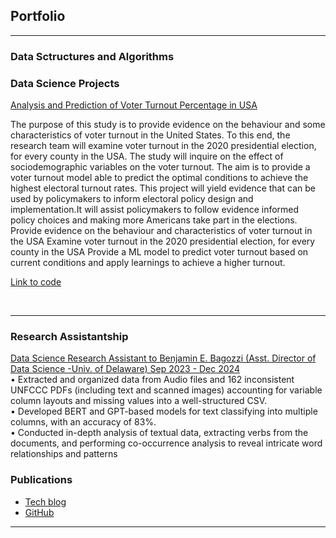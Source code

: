 ## Portfolio

---
### Data Sctructures and Algorithms

### Data Science Projects 

[Analysis and Prediction of Voter Turnout Percentage in USA](https://github.com/rakesh-emuru/Data-Science/tree/main/Projects/Analysis%20and%20Prediction%20of%20Voter%20Turnout%20Percentage%20in%20USA)
<br/>

The purpose of this study is to provide evidence on the behaviour and some characteristics of voter turnout in the United States. To this end, the research team will examine voter turnout in the 2020 presidential election, for every county in the USA. The study will inquire on the effect of sociodemographic variables on the voter turnout. The aim is to provide a voter turnout model able to predict the optimal conditions to achieve the highest electoral turnout rates. This project will yield evidence that can be used by policymakers to inform electoral policy design and implementation.It will assist policymakers to follow evidence informed policy choices and making more Americans take part in the elections.
<br/>
Provide evidence on the behaviour and characteristics of voter turnout in the USA
Examine voter turnout in the 2020 presidential election, for every county in the USA
Provide a ML model to predict voter turnout based on current conditions and apply learnings to achieve a higher turnout.

[Link to code](https://github.com/rakesh-emuru/Data-Science/blob/main/Projects/Analysis%20and%20Prediction%20of%20Voter%20Turnout%20Percentage%20in%20USA/voter_turnout_prediction.ipynb)

<br/>

---
### Research Assistantship
[Data Science Research Assistant to Benjamin E. Bagozzi (Asst. Director of Data Science -Univ. of Delaware) 
Sep 2023 - Dec 2024](https://www.benjaminbagozzi.com/sadl.html)
<br/>
• Extracted and organized data from Audio files and 162 inconsistent UNFCCC PDFs (including text and scanned images) 
accounting for variable column layouts and missing values into a well-structured CSV.
<br/>
• Developed BERT and GPT-based models for text classifying into multiple columns, with an accuracy of 83%.
<br/>
• Conducted in-depth analysis of textual data, extracting verbs from the documents, and performing co-occurrence analysis to 
reveal intricate word relationships and patterns
<br/>
### Publications

- [Tech blog](https://medium.com/@emururakesh)
- [GitHub](https://github.com/rakesh-emuru)

---


